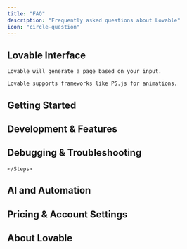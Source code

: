 ```yaml
---
title: "FAQ"
description: "Frequently asked questions about Lovable"
icon: "circle-question"
---
```


## Lovable Interface

  
  
  
  
  
  
    Lovable will generate a page based on your input.
  </Accordion>
  
  
    Lovable supports frameworks like P5.js for animations.
  </Accordion>
  
  
  
  
  
  
  
  
  
  
</AccordionGroup>

## Getting Started

  
  
  
  
  
  
  
  
  
  
  
  
  
  
  
</AccordionGroup>

## Development & Features

  
  
  
  
  
  
  
  
  
  
  
  
  
  
  
</AccordionGroup>

## Debugging & Troubleshooting

      
      
    </Steps>
    
  </Accordion>
  
  
  
  
</AccordionGroup>

## AI and Automation

  
  
  
  
  
  
</AccordionGroup>

## Pricing & Account Settings

  
  
  
  
  
  
  
  
  
</AccordionGroup>

## About Lovable

  
  
  
  
</AccordionGroup>